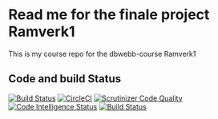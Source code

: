 Read me for the finale project Ramverk1
=====================


This is my course repo for the dbwebb-course Ramverk1


Code and build Status
----------------------------------
[![Build Status](https://travis-ci.org/WissamSawah/ramverk-proj.svg?branch=master)](https://travis-ci.org/WissamSawah/ramverk-proj)
[![CircleCI](https://circleci.com/gh/WissamSawah/ramverk-proj.svg?style=svg)](https://circleci.com/gh/WissamSawah/ramverk-proj)
[![Scrutinizer Code Quality](https://scrutinizer-ci.com/g/WissamSawah/Weather/badges/quality-score.png?b=master)](https://scrutinizer-ci.com/g/WissamSawah/Weather/?branch=master)
[![Code Intelligence Status](https://scrutinizer-ci.com/g/WissamSawah/Weather/badges/code-intelligence.svg?b=master)](https://scrutinizer-ci.com/code-intelligence)
[![Build Status](https://scrutinizer-ci.com/g/WissamSawah/Weather/badges/build.png?b=master)](https://scrutinizer-ci.com/g/WissamSawah/Weather/build-status/master)
